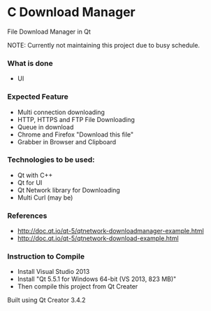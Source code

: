# C Download Manager
File Download Manager in Qt 

NOTE: Currently not maintaining this project due to busy schedule.

### What is done
* UI

### Expected Feature
* Multi connection downloading
* HTTP, HTTPS and FTP File Downloading
* Queue in download
* Chrome and Firefox "Download this file"
* Grabber in Browser and Clipboard

### Technologies to be used:
* Qt with C++
* Qt for UI
* Qt Network library for Downloading
* Multi Curl (may be)

### References
* http://doc.qt.io/qt-5/qtnetwork-downloadmanager-example.html
* http://doc.qt.io/qt-5/qtnetwork-download-example.html

### Instruction to Compile
* Install Visual Studio 2013
* Install "Qt 5.5.1 for Windows 64-bit (VS 2013, 823 MB)"
* Then compile this project from Qt Creater

Built using Qt Creator 3.4.2
